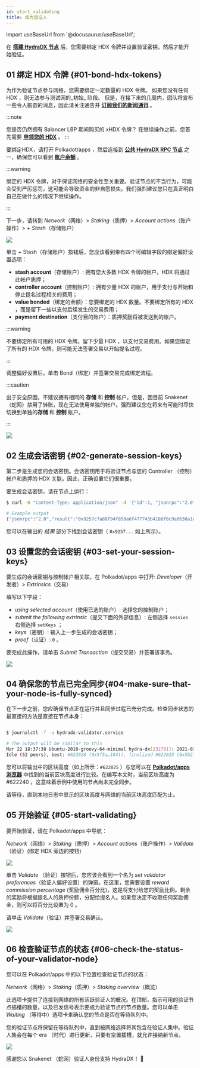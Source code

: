 ```yaml
---
id: start_validating 
title: 成为验证人
---
```


import useBaseUrl from '@docusaurus/useBaseUrl';

在 **[搭建 HydraDX 节点](/node_setup)** 后，您需要绑定 HDX 令牌并设置验证密钥，然后才能开始验证。

## 01 绑定 HDX 令牌 {#01-bond-hdx-tokens}

为作为验证节点参与网络，您需要绑定一定数量的 HDX 令牌。 如果您没有任何 HDX ，则无法参与测试网的_初始_ 阶段。 但是，在接下来的几周内，团队将宣布一些令人振奋的消息，因此请关注通告并 **[订阅我们的新闻通讯](https://hydradxcn.substack.com/)** 。

:::note

您是否仍然拥有 Balancer LBP 期间购买的 xHDX 令牌？ 在继续操作之前，您首先需要 **[申领您的 HDX](/claim)** 。
:::

要绑定HDX，请打开 Polkadot/apps ，然后连接到 **[公共 HydraDX RPC 节点](/polkadotjs_apps_public)** 之一，确保您可以看到 **[账户余额](https://polkadot.js.org/apps/?rpc=wss%3A%2F%2Frpc-01.snakenet.hydradx.io#/accounts)** 。

:::warning

绑定的 HDX 令牌，对于保证网络的安全性至关重要。验证节点的不当行为，可能会受到严厉惩罚，这可能会导致资金的非自愿损失。我们强烈建议您只在真正明白自己在做什么的情况下继续操作。

:::

下一步，请转到 *Network*（网络）> *Staking*（质押）> *Account actions*（账户操作）> *+ Stash*（存储账户）

<div style={{textAlign: 'center'}}>
  <img src={useBaseUrl('/validator-guide/bond-hdx-1.png')} />
</div>

单击 + Stash（存储账户）按钮后，您应该看到带有四个可编辑字段的绑定偏好设置选项：
* **stash account**（存储账户）: 拥有您大多数 HDX 令牌的帐户。HDX 将通过此帐户质押；
* **controller account**（控制账户）: 拥有少量 HDX 的帐户，用于支付与开始和停止提名过程相关的费用；
* **value bonded**（绑定的金额）：您要绑定的 HDX 数量。不要绑定所有的 HDX ，而是留下一些以支付后续发生的交易费用；
* **payment destination**（支付目的账户）：质押奖励将被发送到的帐户。 

:::warning

不要绑定所有可用的 HDX 令牌。留下少量 HDX ，以支付交易费用。如果您绑定了所有的 HDX 令牌，则可能无法签署交易以开始提名过程。

:::

调整偏好设置后，单击 Bond（绑定）并签署交易完成绑定流程。

:::caution

出于安全原因，不建议拥有相同的 **存储** 和 **控制** 帐户。但是，因目前 Snakenet （蛇网）禁用了转账，现在无法使用单独的帐户。强烈建议您在将来有可能时尽快切换到单独的**存储** 和 **控制** 帐户。

:::

<div style={{textAlign: 'center'}}>
  <img src={useBaseUrl('/validator-guide/bond-hdx-2.png')} />
</div>

## 02 生成会话密钥 {#02-generate-session-keys}

第二步是生成您的会话密钥。会话密钥用于将验证节点与您的 Controller （控制）帐户和质押的 HDX 关联。因此，正确设置它们很重要。

要生成会话密钥，请在节点上运行：

```bash
$ curl -H "Content-Type: application/json" -d '{"id":1, "jsonrpc":"2.0", "method": "author_rotateKeys", "params":[]}' http://localhost:9933

# Example output
{"jsonrpc":"2.0","result":"0x9257c7a88f94f858a6f477743b4180f0c9a0630a1cea85c3f47dc6ca78e503767089bebe02b18765232ecd67b35a7fb18fc3027613840f27aca5a5cc300775391cf298af0f0e0342d0d0d873b1ec703009c6816a471c64b5394267c6fc583c31884ac83d9fed55d5379bbe1579601872ccc577ad044dd449848da1f830dd3e45","id":1}
```

您可以在输出的 _结果_ 部分下找到会话密钥（ `0x9257...` 如上所示）。  

## 03 设置您的会话密钥 {#03-set-your-session-keys}

要生成的会话密钥与控制帐户相关联，在 Polkadot/apps 中打开:
*Developer*（开发者）> *Extrinsics*（交易）

填写以下字段：

* _using selected account_（使用已选的账户）: 选择您的控制账户；
* _submit the following extrinsic_（提交下面的外部信息）: 左侧选择 `session` 右侧选择 `setKeys` ；
* _keys_（密钥）: 输入上一步生成的会话密钥；
* _proof_（认证）: `0` 。

要完成此操作，请单击 _Submit Transaction_（提交交易）并签署该事务。

<div style={{textAlign: 'center'}}>
  <img src={useBaseUrl('/validator-guide/set-session-keys-1.png')} />
</div>

## 04 确保您的节点已完全同步{#04-make-sure-that-your-node-is-fully-synced}

在下一步之前，您应确保节点正在运行并且同步过程已充分完成。检查同步状态的最直接的方法是直接在节点本身：

```bash

$ journalctl -f -u hydradx-validator.service

# The output will be similar to this
Mar 22 18:37:38 Ubuntu-2010-groovy-64-minimal hydra-dx[232761]: 2021-03-22 18:37:38  💤 
Idle (52 peers), best: #622028 (0x5f5a…1041), finalized #622025 (0x5b21…a746), ⬇ 9.1kiB/s ⬆ 6.1kiB/s

```

您可以将输出中的区块高度（如上所示：`#622025` ）与您可以在 **[Polkadot/apps 浏览器](https://polkadot.js.org/apps/?rpc=wss%3A%2F%2Frpc-01.snakenet.hydradx.io#/explorer)** 中找到的当前区块高度进行比较。在编写本文时，当前区块高度为 #622240 ，这意味着示例中使用的节点尚未完全同步。

请等待，直到本地日志中显示的区块高度与网络的当前区块高度匹配为止。

## 05 开始验证 {#05-start-validating}

要开始验证，请在 Polkadot/apps 中导航：

*Network*（网络）> *Staking*（质押）> *Account actions*（账户操作）> *Validate* （验证）(绑定 HDX 旁边的按钮)

<div style={{textAlign: 'center'}}>
  <img src={useBaseUrl('/validator-guide/validate-1.png')} />
</div>

单击 *Validate* （验证）按钮后，您应该会看到一个名为 *set validator preferences*（验证人偏好设置）的弹窗。在这里，您需要设置 _reward commission percentage_ (奖励佣金百分比)，这是将支付给您的奖励比例。剩余的奖励将根据提名人的质押份额，分配给提名人。如果您决定不收取任何奖励佣金，则可以将百分比设置为 0 。

请单击 *Validate*（验证）并签署交易确认。

<div style={{textAlign: 'center'}}>
  <img src={useBaseUrl('/validator-guide/validate-2.png')} />
</div>

## 06 检查验证节点的状态 {#06-check-the-status-of-your-validator-node}

您可以在 Polkadot/apps 中的以下位置检查验证节点的状态：

*Network*（网络）> *Staking*（质押）> *Staking overview*（概览）

此选项卡提供了连接到网络的所有活跃验证人的概况。在顶部，指示可用的验证节点插槽的数量，以及已发信号表示要成为验证节点的节点数量。您可以单击 _Waiting_ （等待中）选项卡来确认您的节点是否在等待队列中。

您的验证节点将保留在等待队列中，直到被网络选择将其包含在验证人集中。验证人集会在每个 era （时代）进行更新，只要有空置插槽，就允许接纳新节点。

<div style={{textAlign: 'center'}}>
  <img src={useBaseUrl('/validator-guide/validate-3.png')} />
</div>

感谢您以 Snakenet （蛇网）验证人身份支持 HydraDX！ 🎉
